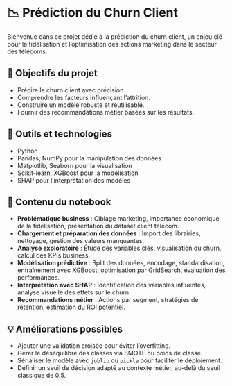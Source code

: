 # 📉 Prédiction du Churn Client

Bienvenue dans ce projet dédié à la prédiction du churn client, un enjeu clé pour la fidélisation et l’optimisation des actions marketing dans le secteur des télécoms.

## 🚀 Objectifs du projet
- Prédire le churn client avec précision.
- Comprendre les facteurs influençant l’attrition.
- Construire un modèle robuste et réutilisable.
- Fournir des recommandations métier basées sur les résultats.

## 🧰 Outils et technologies
- Python  
- Pandas, NumPy pour la manipulation des données  
- Matplotlib, Seaborn pour la visualisation  
- Scikit-learn, XGBoost pour la modélisation  
- SHAP pour l’interprétation des modèles

## 📘 Contenu du notebook
- **Problématique business** : Ciblage marketing, importance économique de la fidélisation, présentation du dataset client télécom.  
- **Chargement et préparation des données** : Import des librairies, nettoyage, gestion des valeurs manquantes.  
- **Analyse exploratoire** : Étude des variables clés, visualisation du churn, calcul des KPIs business.  
- **Modélisation prédictive** : Split des données, encodage, standardisation, entraînement avec XGBoost, optimisation par GridSearch, évaluation des performances.  
- **Interprétation avec SHAP** : Identification des variables influentes, analyse visuelle des effets sur le churn.  
- **Recommandations métier** : Actions par segment, stratégies de rétention, estimation du ROI potentiel.  

## 💡 Améliorations possibles
- Ajouter une validation croisée pour éviter l’overfitting.  
- Gérer le déséquilibre des classes via SMOTE ou poids de classe.  
- Sérialiser le modèle avec `joblib` ou `pickle` pour faciliter le déploiement.  
- Définir un seuil de décision adapté au contexte métier, au-delà du seuil classique de 0.5.
